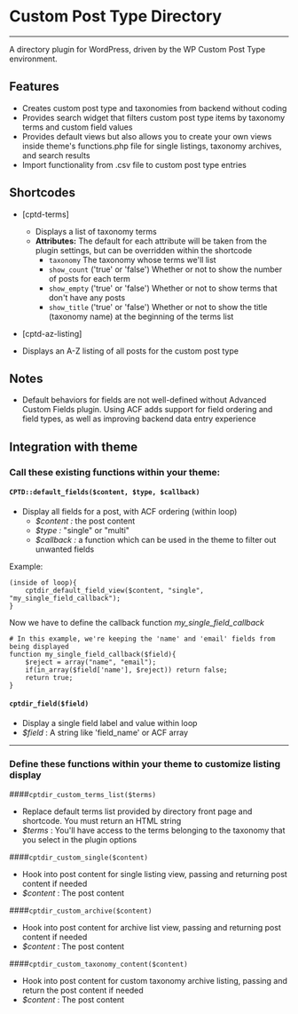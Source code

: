 # Custom Post Type Directory
---

A directory plugin for WordPress, driven by the WP Custom Post Type environment.

## Features

* Creates custom post type and taxonomies from backend without coding
* Provides search widget that filters custom post type items by taxonomy terms and custom field values
* Provides default views but also allows you to create your own views inside theme's functions.php file for single listings, taxonomy archives, and search results
* Import functionality from .csv file to custom post type entries

## Shortcodes
* [cptd-terms]
  * Displays a list of taxonomy terms 
  * **Attributes:** The default for each attribute will be taken from the plugin settings, but can be overridden within the shortcode 
    * `taxonomy` The taxonomy whose terms we'll list
    * `show_count` ('true' or 'false') Whether or not to show the number of posts for each term
    * `show_empty` ('true' or 'false') Whether or not to show terms that don't have any posts
    * `show_title` ('true' or 'false') Whether or not to show the title (taxonomy name) at the beginning of the terms list

* [cptd-az-listing]
 * Displays an A-Z listing of all posts for the custom post type

## Notes

* Default behaviors for fields are not well-defined without Advanced Custom Fields plugin.  Using ACF adds support for field ordering and field types, as well as improving backend data entry experience

## Integration with theme

### Call these existing functions within your theme:

#### ```CPTD::default_fields($content, $type, $callback)```
* Display all fields for a post, with ACF ordering (within loop)
  * *$content :* the post content
  * *$type :* "single" or "multi"
  * *$callback :* a function which can be used in the theme to filter out unwanted fields

Example:

	(inside of loop){
    	cptdir_default_field_view($content, "single", "my_single_field_callback");
    }
    
Now we have to define the callback function *my_single_field_callback*

    # In this example, we're keeping the 'name' and 'email' fields from being displayed
    function my_single_field_callback($field){
        $reject = array("name", "email");
        if(in_array($field['name'], $reject)) return false;
        return true;
    }


#### ```cptdir_field($field)```
* Display a single field label and value within loop
 * *$field* : A string like 'field_name' or ACF array

---

### Define these functions within your theme to customize listing display

####```cptdir_custom_terms_list($terms)```
* Replace default terms list provided by directory front page and shortcode. You must return an HTML string
 * *$terms* : You'll have access to the terms belonging to the taxonomy that you select in the plugin options

####```cptdir_custom_single($content)```
* Hook into post content for single listing view, passing and returning post content if needed
 * *$content* : The post content

####```cptdir_custom_archive($content)```
* Hook into post content for archive list view, passing and returning post content if needed
 * *$content* : The post content

####```cptdir_custom_taxonomy_content($content)```
* Hook into post content for custom taxonomy archive listing, passing and return the post content if needed
 * *$content* : The post content